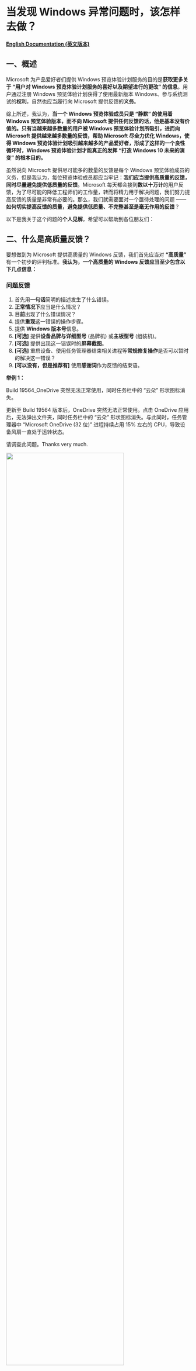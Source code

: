 # 当发现 Windows 异常问题时，该怎样去做？

[**English Documentation (英文版本)**](https://github.com/Lingggao/Microsoft-Insider-Program/tree/master/Microsoft%20Windows%20Insider%20Program/What%20should%20we%20do%20when%20find%20a%20Windows%20issue)

## 一、概述

Microsoft 为产品爱好者们提供 Windows 预览体验计划服务的目的是**获取更多关于 “用户对 Windows 预览体验计划服务的喜好以及期望进行的更改” 的信息**。用户通过注册 Windows 预览体验计划获得了使用最新版本 Windows、参与系统测试的**权利**，自然也应当履行向 Microsoft 提供反馈的**义务**。

综上所述，我认为，**当一个 Windows 预览体验成员只是 “静默” 的使用着 Windows 预览体验版本，而不向 Microsoft 提供任何反馈的话，他是基本没有价值的。只有当越来越多数量的用户被 Windows 预览体验计划所吸引，进而向 Microsoft 提供越来越多数量的反馈，帮助 Microsoft 尽全力优化 Windows，使得 Windows 预览体验计划吸引越来越多的产品爱好者，形成了这样的一个良性循环时，Windows 预览体验计划才能真正的发挥 “打造 Windows 10 未来的演变” 的根本目的。**

虽然说向 Microsoft 提供尽可能多的数量的反馈是每个 Windows 预览体验成员的义务，但是我认为，每位预览体验成员都应当牢记：**我们应当提供高质量的反馈，同时尽量避免提供低质量的反馈**。Microsoft 每天都会接到**数以十万计**的用户反馈，为了尽可能的降低工程师们的工作量，转而将精力用于解决问题，我们努力提高反馈的质量是非常有必要的。那么，我们就需要面对一个亟待处理的问题 —— **如何切实提高反馈的质量，避免提供低质量、不完整甚至是毫无作用的反馈**？

以下是我关于这个问题的**个人见解**，希望可以帮助到各位朋友们：

## 二、什么是高质量反馈？

要想做到为 Microsoft 提供高质量的 Windows 反馈，我们首先应当对 **“高质量”** 有一个初步的评判标准。**我认为，一个高质量的 Windows 反馈应当至少包含以下几点信息：**

### 问题反馈
1. 首先用**一句话**简明的描述发生了什么错误。
2. **正常情况下**应当是什么情况？
3. **目前**出现了什么错误情况？
4. 提供**重现**这一错误的操作步骤。
5. 提供 **Windows 版本号**信息。
6. **[可选]** 提供**设备品牌与详细型号** (品牌机) 或**主板型号** (组装机)。
7. **[可选]** 提供出现这一错误时的**屏幕截图**。
8. **[可选]** 重启设备、使用任务管理器结束相关进程等**常规修复操作**是否可以暂时的解决这一错误？
9. **[可以没有，但是推荐有]** 使用**感谢词**作为反馈的结束语。

**举例 1：**  

Build 19564_OneDrive 突然无法正常使用，同时任务栏中的 “云朵” 形状图标消失。

更新至 Build 19564 版本后，OneDrive 突然无法正常使用。点击 OneDrive 应用后，无法弹出文件夹，同时任务栏中的 “云朵” 形状图标消失。与此同时，任务管理器中 “Microsoft OneDrive (32 位)” 进程持续占用 15% 左右的 CPU，导致设备风扇一直处于运转状态。

请调查此问题。Thanks very much.

<img src="https://github.com/Lingggao/Microsoft-Insider-Program/blob/master/Microsoft%20Windows%20Insider%20Program/What%20should%20we%20do%20when%20find%20a%20Windows%20issue/Feedback.png?raw=true" width = "80%" />

> 这个例子选自于我个人提交的 Windows 反馈。

**举例 2：**

Build 19559_按 “Windows 徽标键+V” 快捷键启动 “剪贴板历史记录” 并将其关闭后，无法继续输入文字。

在 Build 19559 版本中，按下 “Windows 徽标键+V” 快捷键启动 “剪贴板历史记录” 后，如果不粘贴任何内容并直接将其关闭，将无法继续使用键盘输入文字。重启设备可以暂时解决这一问题。

请调查此问题。Thanks very much.

<img src="https://github.com/Lingggao/Microsoft-Insider-Program/blob/master/Microsoft%20Windows%20Insider%20Program/What%20should%20we%20do%20when%20find%20a%20Windows%20issue/Feedback_2.png?raw=true" width = "80%" />

> 这个例子同样选自于我个人提交的 Windows 反馈。

---
### 建议反馈
1. 首先用**一句话**简明的描述需要提交的建议。
2. **目前**是什么情况？(对什么现象不满意？)
3. 您**希望发生**什么情况？(希望 Microsoft 作出哪些改进？)
4. 提供针对此建议似乎可行的**解决方案**，以供 Microsoft 在处理时进行参考。
5. [**可选**] 提供有关此建议的**屏幕截图**。
6. **[可以没有，但是推荐有]** 使用**感谢词**作为反馈的结束语。

**举例 1：**

希望反馈中心添加 “重新选择反馈类别” 的功能。

在目前，如果用户在反馈中心中添加反馈时选择了错误的类别，在提交完毕后是没有办法修改的。希望反馈中心添加 “重新选择反馈类别” 的功能，如果用户选择了错误的类别，可以重新进行修改，以免负责此类别的 Microsoft 工程师无法接收到用户提交的反馈。

希望 Microsoft 考虑此建议。Thanks very much.

<img src="https://github.com/Lingggao/Microsoft-Insider-Program/blob/master/Microsoft%20Windows%20Insider%20Program/What%20should%20we%20do%20when%20find%20a%20Windows%20issue/Feedback_3.png?raw=true" width = "80%" />

> 这个例子选自于我个人提交的 Windows 反馈。

## 三、如何决定是否应当提交反馈？

在上面的文章中，我们提到 Microsoft 每天都会接到数以十万计的用户反馈。为了尽可能的降低工程师们的工作量，同时更进一步的提高我们编写反馈的质量，我认为，**我们不应当在发现一个问题 (想出一个建议) 时立即提交反馈，也不应当每发现一个问题 (想出一个建议) 就提交一次反馈，而是要进行进一步的调查与分析，仔细研究 “是否应当提交反馈” 以及 “如何提交更加详细的反馈” 这两个问题**。

那么，我们首先研究第一个问题 —— **如何决定是否应当提交反馈？**

既然有这个问题，可以说明**一定有某些 Windows 问题或建议是不应当向 Microsoft 提交反馈的**。我们只要确定了哪些反馈是不应当提交的，那么剩下的反馈就全部都是需要尽快提交的了。什么是 **“不应当提交反馈”** 的问题？我认为，**有关以下 3 种 Windows 问题或建议，是不应当向 Microsoft 提交反馈的**：

---
### 不要提交 “已经有 Windows 预览体验成员提交过” 的问题或建议。

Windows 预览体验计划荟聚世界各地的数百万人，共同打造 Windows 10 未来的演变。我认为，**每位预览体验成员所发现的问题与想出的建议，有很大概率也会被其他的成员所发现与想出。因此，每位预览体验成员都不应当简单的认定自己是某个反馈的 “第一作者”**。根据 Microsoft 官方文档所述，Windows 预览体验计划团队不鼓励成员提交 “过去已经有用户提交过的反馈”。因此，**我们在发现问题或想出建议时，应当首先通过反馈中心进行搜索，确认一下是否已有相似反馈。如果已有相似反馈的话，我们应当放弃提交此反馈，转而选择使用 “投赞成票”、“添加类似反馈”、“撰写评论” 等功能来向 Microsoft 提交个人见解**。

*在记录新反馈之前，请检查其他人是否已请求或报告了相似的反馈。如果您发现有类似的问题或建议，请“点赞”并添加评论以使现有信息更清晰，或添加要查看的方案。如果您未在 “反馈中心” 发现与您的反馈类似的问题或建议，请单击 “反馈中心” 搜索栏旁边的 “+ 添加新反馈” 来添加新反馈*。

> 摘自 Windows 预览体验计划官方文档。

---
### 不要提交 “仅适用于已经停止支持的 Windows 版本” 的问题或建议。

**现代生命周期策略**涵盖连续提供服务和支持的产品和服务。在此策略下，如果满足以下条件，产品或服务将持续获得支持：

1. 客户必须按照对产品或服务发布的服务和系统要求保持最新。
2. 若要使用产品或服务，客户必须获得授权。
3. Microsoft 当前必须为产品或服务提供支持。

Windows 10 系统也受到**现代生命周期策略**的约束。Microsoft 会在每年的 3 月和 9 月各发布一次 Windows 10 功能更新，**对于家庭版与专业版系统用户，支持周期截止至功能更新发布日期起 18 个月**。如果用户未在此日期内将系统版本更新至下一次功能更新的话，则 Windows 就会处于 **“已经停止支持”** 的状态。

例如：Windows 10 1809 版本于 **2018 年 11 月 13 日**发布，将会于 18 个月后的 **2020 年 5 月 12 日**停止支持。如果用户未能在 **2020 年 5 月 12 日**前将 Windows 更新至较新的 **1903** 或 **1909** 版本的话，则此时系统即处于 **“已经停止支持”** 的状态。

某个 Windows 版本在停止支持之后，Microsoft 不会再继续为此版本系统提供后续的产品或服务。也就是说，**即使已停止支持的 Windows 系统版本中仍然存在着问题，或者用户希望提出针对此版本 Windows 的功能建议，Microsoft 也大概率不会针对这些反馈进行任何的改进或修复**。因此，提交 “仅适用于已经停止支持的 Windows 版本” 的问题或建议是基本没有价值的。

综上所述，我认为，**每名 Windows 预览体验成员都应当做到每周检查一次 Windows 更新，并在检查到新版本系统后尽快执行下载与安装操作。如果确实无法做到每周检查一次更新的话，也应当至少每个月检查一次**。坚决不应当出现数月乃至一年以上未检查过一次 Windows 更新，最后导致系统直接进入停止支持状态的情况。

<img src="https://github.com/Lingggao/Microsoft-Insider-Program/blob/master/Microsoft%20Windows%20Insider%20Program/What%20should%20we%20do%20when%20find%20a%20Windows%20issue/Windows%20lifecycle.png?raw=true" width = "80%" />

---
### 不要提交 “不合逻辑” 或 “带有强烈主观色彩” 的建议

我在浏览反馈中心的过程中，经常会看到诸如 **“Microsoft 把 XXX 公司收购了吧！”** 或者 **“Windows 快点倒闭吧，XX 系统！”** 一类的反馈。我认为，无论是对于 Microsoft 还是其他的 Windows 预览体验成员，这种反馈都是**没有任何价值**的。在发现 Windows 问题时，我们应当就事论事，开展细致的的调查与研究，并尽快向 Microsoft 报告这个问题，而不应该提出**不合逻辑**或**带有强烈主观色彩**的建议。

但是，**对于 “长久以来一直存在、用户们已经习惯了的情况”，如果 Windows 预览体验成员认为这种情况本不应当存在的话，我认为也是应当提交反馈的，因为这并不属于 “不合逻辑”**。就如同 Windows 更新功能一样，过去 Microsoft 是不允许用户暂停 Windows 更新的，因此系统经常会在用户的工作时段自动重启更新，对用户们的正常工作和生活造成了严重影响。虽然这是 **“长久以来一直存在”** 的问题，但是广大 Windows 预览体验成员们仍然坚持不懈的向 Microsoft 提交反馈、提供看法，终于使得 Microsoft 在 1903 版本 Windows 10 系统中添加了 “暂停更新” 的功能。

我认为，**“长久以来一直存在” 的情况不一定是合理的，Windows 预览体验成员们更要针对此类问题进行思考与分析。正如同中国伟大的文学家、思想家鲁迅先生在《狂人日记》中所写的一样，*“从来如此，便对么？”***

> 注：如果确实无法确认是否应当提交反馈的话，则一律提交。

## 四、如何获得有关 Windows 问题更详细的信息？

如果您一路看到了这里，还依旧没有关闭这个文档的话，说明您似乎可以忍受我惨不忍睹的写作风格，我由衷的向您表示感谢与敬佩。在本文档的上一部分，我们讨论了有关 **“如何决定是否应当提交反馈”** 的问题，那么接下来，我们要解决第二个问题 —— **如何提交更加详细的 Windows 问题反馈？**

各位 Windows 预览体验成员朋友们一定非常清楚，**我们在向 Microsoft 提交的反馈中添加了越多的详细信息，对问题的调查与处理工作就越有帮助**，这是理所应当的。既然我们已经决定向 Microsoft 提交反馈，不如就在这一基础之上对问题进行更加细致的研究，争取让这个反馈对工程师解决问题起到最大化的帮助。

下方是我个人总结的 **“Windows 问题通用调查研究流程”**，经过了长时间的研究与测试，确认此流程确实可以有效的帮助用户**获得有关 Windows 问题更详细的信息**。在此分享给各位预览体验成员们，希望可以帮助到大家。

## 五、Windows 问题通用调查研究流程

<img src="https://github.com/Lingggao/Microsoft-Insider-Program/blob/master/Microsoft%20Windows%20Insider%20Program/What%20should%20we%20do%20when%20find%20a%20Windows%20issue/General%20Investigation%20and%20Research%20Process.png?raw=true" width = "80%" />

> 点击 [此处](https://www.processon.com/view/link/5e6089cae4b03ecc75214492) 前往 ProcessOn 查看完整流程图。  
> 注：此流程图是我在前一段时间绘制的，内容要比下方的文字流程要少，因此请以下方的文字说明为准。  
> 注 2：流程图并没有按照标准规范进行绘制，同时也非常的简陋。希望大家理解，我会尽快重新绘制此图。  

---
### 发现问题

如果我们想要提交一个 Windows 问题反馈，首先要做的自然是发现一个 Windows 问题。我认为，**我们作为 Windows 预览体验成员，不仅要在自己使用 Windows 10 设备的过程中发现问题，还要在日常生活中主动的在社交媒体中 (例如知乎、微博、贴吧等) 探寻其他的 Windows 用户所发现并提供的问题。即使用户们使用的是充满了垃圾词汇的语言，我们也要理解并重视用户提供的任何线索**。

---
### 记录至待办清单

一旦我们发现 (或在社交媒体中探寻到) 了任何的 Windows 问题，我们首先要做的应当就是**记录**。根据我的个人经验，当我们 **“突然”** 发现某个问题时，如果不尽快将其加以记录，有较大的概率会在很短的时间内将其忘记。我认为，**将突然出现的灵感或发现记录至待办清单中可以有效的避免遗忘，同时可以在一定程度上避免 “拖延症” 的出现**。

> 推荐使用 “Microsoft To Do” 作为首选的待办清单应用，To Do，让你从工作到娱乐都保持专注。  
> 点击 [此处](https://todo.microsoft.com/tasks/) 以了解有关 Microsoft To Do 应用的详细信息。

**如果是在社交媒体中探寻到的 Windows 问题线索，则应当依次执行下方的 “第 1 次测试” 与 “第 2 次测试”。而如果是在自行使用 Windows 10 设备时发现了问题的话，则仅需要执行 “第 2 次测试” 即可。**

---
### 第 1 次测试

我认为，当我们通过了社交媒体获取到了其他用户有关 Windows 10 系统的问题报告时，不应当立即向 Microsoft 提交反馈，因为这种由非 Windows 预览体验成员所提供的问题线索很可能是**带有强烈主观色彩的、并不准确**的。因此，我们需要首先执行 **“第一次测试”** 流程，确认用户所报告的问题是否属实存在。

**第 1 次测试要求：**

1. 使用**真机**，使用与用户**相同**的 Windows 版本，内部版本号**尽量保持一致** (如果用户没有提供 Windows 版本号的话，则使用 Windows 10 正式版本的最新版本)。
2. 执行与用户**完全相同**的操作 (如果用户只是报告了问题，而没有提供复现步骤的话，则应当由 Windows 预览体验成员自行猜测用户可能执行的操作)，看一下问题能否成功复现，**以确认问题是否属实存在**。尝试复现操作不能与用户执行的操作出现偏差，否则将会影响测试结果的准确。
3. 如果用户使用的 Windows 版本已停止支持的话，则可以直接放弃此问题，不必进行测试。

很多 Windows 预览体验成员应该会有这样一个想法 —— 我是一名预览体验成员，那么电脑中安装的自然是 Windows 预览体验版本，很难去测试有关正式版本 Windows 10 系统的问题。我认为，**每一位专业的 Windows 预览体验成员都应当至少拥有两台 Windows 10 设备，其中一台设备运行 Windows 10 Insider Preview Fast ring 或 Slow ring 版本，另一台设备运行 Slow ring 或者最新正式版本的 Windows，这样可以更高效率的为 Microsoft 做出贡献**。

如果第 1 次测试确认问题属实存在的话，则应当继续执行**第 2 次测试**。如果第 1 次测试无法成功复现问题，则应当直接进入 **“问题无法成功复现”** 阶段。**不能跳过第 2 次测试而直接进入 “问题可以成功复现” 的阶段，这样是不严谨的**。

---
### 第 2 次测试

如果第 1 次测试确认用户报告的问题属实存在，或者问题是由 Windows 预览体验成员自行发现的话，则都应当执行第 2 次测试。**第 2 次测试是帮助我们 “获得有关 Windows 问题更详细的信息” 的重要流程，可以让我们编写出对 Microsoft 而言更有价值的反馈，因此这一流程不能跳过或敷衍执行**。

**第 2 次测试要求：**

1. 在**不同的 Windows 版本系统**下进行测试，确认问题能否仍然成功复现 (**例如**：如果此问题是在 Windows 预览体验版本中发现的，那么就测试一下在正式版本 Windows 中问题是否仍然存在)。

2. 执行与可行的复现步骤**类似**的操作，确认问题能否仍然成功复现 (**例如**：如果此问题是在浏览器中输入文本时发现的，那么就测试一下在本地 txt 文本文档中输入文本时问题是否仍然存在)。

在执行第 2 次测试的过程中，要尽可能的**多想、多做**，努力发掘有关这一 Windows 问题更详细的信息。对于发掘到的详细信息，要尽快进行记录。第 2 次测试结束后，应当继续执行 **“问题可以成功复现”** 流程。

---
### 问题无法成功复现

由其他 Windows 用户在社交媒体中所报告的问题，通常是不全面、不客观的。因此，即使在**第 1 次测试**的过程中我们无法成功复现问题，也不应当气馁，因为这是非常正常的情况。**问题无法成功复现通常是由于用户所提供的线索不足所导致的，而并非是 Windows 预览体验成员们的工作出现了失误**。

如果问题确实无法成功复现，那么我们要做的有以下三点：**暂时终止测试工作、继续保持跟踪、考虑第三方应用程序干扰的可能性**。但是我们要明确一点：**可以暂时停止测试，但是不能停止对问题的跟踪**。Windows 10 系统是一套庞大的计算机软件，它无法保证所有的全新功能在每一台设备上都可以正常使用，也无法保证所有的 Bug 在每一台设备上都可以成功复现。

我认为，**我们应当对暂时无法复现的问题保持 14 天时间的跟踪，跟踪期间每 7 天时间再次执行一次测试，每次测试应当更换不同的 Windows 版本或操作步骤，以达到对问题可能情况最大面积的覆盖，这样可以提高问题成功复现的概率**。

如果问题在跟踪期间成功复现，或者在**短时间内有多名 Windows 用户报告了同样的问题** (即使 Windows 预览体验成员的个人设备无法成功复现这一问题)，应当针对此问题继续执行**第 2 次测试**流程。同时，如果情况如后者的话，反馈工作应当**尽快**进行，以便 Microsoft 尽早接收到相关信息，并开展相应的调查与处理。

我认为，**“短时间内有多位用户报告”** 的判定原则应当为 **“每 14 天发现 >= 5 名用户报告相同的 Windows 问题，并且他们使用的系统版本号相差较小”**。**“尽快”** 应当为 **“在 ‘短时间内有多位用户报告’ 情况判定成立的当日向 Microsoft 提交反馈”**。

出现问题无法成功复现的情况时，也要考虑此问题是否是由于用户设备中安装的**第三方应用程序干扰**导致的可能性，必要时可以以 Windows 预览体验成员的身份直接建议用户执行 [**干净启动**](https://support.microsoft.com/zh-cn/help/929135/how-to-perform-a-clean-boot-in-windows)。

---
### 问题可以成功复现

当一个 Windows 问题在执行**第 2 次测试**流程获得了足够的详细信息以后，我们就可以进入**反馈的编写、校对与提交**的流程了。反馈的编写方面，要严格按照上述的 [**高质量反馈**](https://github.com/Lingggao/Microsoft-Insider-Program/blob/master/Microsoft%20Windows%20Insider%20Program/What%20should%20we%20do%20when%20find%20a%20Windows%20issue/README_cn.md#%E4%BA%8C%E4%BB%80%E4%B9%88%E6%98%AF%E9%AB%98%E8%B4%A8%E9%87%8F%E5%8F%8D%E9%A6%88) 要求，尽可能的做到**完全符合 “高质量反馈” 要求**。

反馈编写结束后，接下来应当进入 **“校对”** 流程。主要需要校对以下 点：

1. 编写的反馈中是否存在**错字**或**错误使用语法**的现象？
2. 反馈的文本内容是否采用了**多段式**的分布？(**不建议将所有的文字都挤在一个段落**)
3. 反馈的总体语气是否做到了**平和而不偏激，尊重而不嘲讽**？

校对结束后，我们即可通过 Windows 10 系统内置的 **Feedback Hub (反馈中心)** 应用提交反馈，选择合适的反馈类别，提供足够的截图与复现步骤即可。**至此，一个 Windows 问题的完整调查与研究流程完全结束，我们只需要静待 Microsoft 做出相关的响应即可**。

> 注：Feedback Hub 应用仅适用于提交有关 **Windows 10 系统、Windows 应用、Windows Phone、HoloLens、开发人员平台、Windows 社区 / 论坛*等* 产品**的反馈，其余使用 Windows 10 系统执行其他的操作 (**例如查看 Microsoft 文档**) 时发现的问题，应当选择其他合适的反馈渠道 (**通过 GitHub 提交 Issue**)，而非全部在 Feedback Hub 应用中提交。

## 六、使用 Feedback Hub (反馈中心) 应用的注意事项

Feedback Hub (反馈中心) 应用自身曾经存在着一定数量的问题，这些问题可能会严重的影响 Windows 预览体验成员们的反馈提交体验。**我在两年多的 Windows 反馈提交工作中，也针对反馈中心应用可能存在的问题编写过一些使用技巧，这些技巧可以最大程度的避免预览体验成员遭受这些异常问题的困扰**。目前，反馈中心应用曾经存在的异常问题已经基本得到了修复。但是我认为，将这些使用技巧分享给大家仍然是必要的，这些技巧可以用于应对绝大多数的反馈中心应用突发异常情况。

1. 不建议在**连接 VPN** 的情况下使用反馈中心，此时反馈中心会弹出 **“我们在连接时遇到问题”** 的提示，这时提交的反馈可能既不会上传至 Microsoft 服务器，也不会保存在本地，大概率会出现反馈丢失的情况。
2. 编写完毕反馈并点击了 **“提交”** 按钮后，建议在 Thanks 页面**停留一分钟左右的时间**，而不建议立即点击 **“继续使用反馈中心”** 按钮直接返回。如果快速点击了返回按钮的话，小概率会出现反馈丢失的情况。
3. 提交反馈时，如果在添加附件时选择了 **“重现问题”** 的话，会有一个 **“记录的诊断数据 - 数据尚在收集中”** 的过程。不建议在数据收集尚未完成时直接点击 **“提交”** 按钮，因为这可能会导致 Microsoft 无法收集到完整的诊断数据，将会对工程师对问题的调查与研究造成负面影响。**建议在 “数据尚在收集中” 的提示消失后再提交反馈**。
4. 经常使用反馈中心的 Windows 预览体验成员们可能会注意到，经常会出现 **“在提交了一条反馈之后，‘我的反馈’ 中找不到刚刚提交的反馈”** 的现象，这其实是正常的。反馈一般需要 **2 分钟**左右的时间才能在 **“我的反馈”** 中刷新出来，有时甚至需要**数个小时**甚至**一天**的时间。因此，如果大家找不到自己提交的反馈的话，请不要着急，一般最多一天时间即可正常查看。更不必立刻重新提交反馈，避免出现重复提交的情况。
5. // To Do

---
[**回到顶部**](https://github.com/Lingggao/Microsoft-Insider-Program/blob/master/Microsoft%20Windows%20Insider%20Program/What%20should%20we%20do%20when%20find%20a%20Windows%20issue/README_cn.md#%E5%BD%93%E5%8F%91%E7%8E%B0-windows-%E5%BC%82%E5%B8%B8%E9%97%AE%E9%A2%98%E6%97%B6%E8%AF%A5%E6%80%8E%E6%A0%B7%E5%8E%BB%E5%81%9A)
